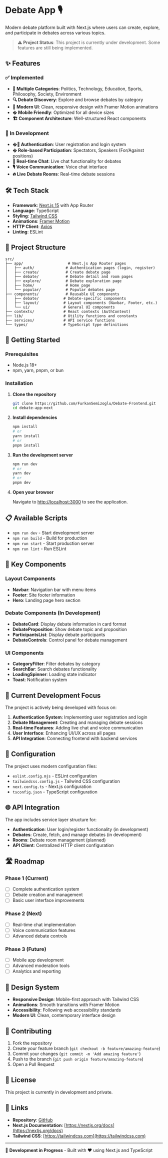 # Debate App 🎙️

Modern debate platform built with Next.js where users can create, explore, and participate in debates across various topics.

> **⚠️ Project Status**: This project is currently under development. Some features are still being implemented.

## ✨ Features

### ✅ Implemented
- **🎯 Multiple Categories**: Politics, Technology, Education, Sports, Philosophy, Society, Environment
- **🔍 Debate Discovery**: Explore and browse debates by category
- **🎨 Modern UI**: Clean, responsive design with Framer Motion animations
- **� Mobile Friendly**: Optimized for all device sizes
- **🏗️ Component Architecture**: Well-structured React components

### 🚧 In Development
- **�🔐 Authentication**: User registration and login system
- **� Role-based Participation**: Spectators, Speakers (For/Against positions)
- **💬 Real-time Chat**: Live chat functionality for debates
- **🎙️ Voice Communication**: Voice chat interface
- **🔥 Live Debate Rooms**: Real-time debate sessions

## 🛠️ Tech Stack

- **Framework**: [Next.js 15](https://nextjs.org/) with App Router
- **Language**: TypeScript
- **Styling**: [Tailwind CSS](https://tailwindcss.com/)
- **Animations**: [Framer Motion](https://www.framer.com/motion/)
- **HTTP Client**: [Axios](https://axios-http.com/)
- **Linting**: ESLint

## 📁 Project Structure

```
src/
├── app/                    # Next.js App Router pages
│   ├── auth/              # Authentication pages (login, register)
│   ├── create/            # Create debate page
│   ├── debate/            # Debate detail and room pages
│   ├── explore/           # Debate exploration page
│   ├── home/              # Home page
│   └── popular/           # Popular debates page
├── components/            # Reusable UI components
│   ├── debate/           # Debate-specific components
│   ├── layout/           # Layout components (Navbar, Footer, etc.)
│   └── ui/               # General UI components
├── contexts/             # React contexts (AuthContext)
├── lib/                  # Utility functions and constants
├── services/             # API service functions
└── types/                # TypeScript type definitions
```

## 🚀 Getting Started

### Prerequisites

- Node.js 18+ 
- npm, yarn, pnpm, or bun

### Installation

1. **Clone the repository**
   ```bash
   git clone https://github.com/FurkanSemizoglu/Debate-Frontend.git
   cd debate-app-next
   ```

2. **Install dependencies**
   ```bash
   npm install
   # or
   yarn install
   # or
   pnpm install
   ```

3. **Run the development server**
   ```bash
   npm run dev
   # or
   yarn dev
   # or
   pnpm dev
   ```

4. **Open your browser**
   
   Navigate to [http://localhost:3000](http://localhost:3000) to see the application.

## 📋 Available Scripts

- `npm run dev` - Start development server
- `npm run build` - Build for production
- `npm run start` - Start production server
- `npm run lint` - Run ESLint

## 🎯 Key Components

### Layout Components
- **Navbar**: Navigation bar with menu items
- **Footer**: Site footer information
- **Hero**: Landing page hero section

### Debate Components (In Development)
- **DebateCard**: Display debate information in card format
- **DebateProposition**: Show debate topic and proposition
- **ParticipantsList**: Display debate participants
- **DebateControls**: Control panel for debate management

### UI Components
- **CategoryFilter**: Filter debates by category
- **SearchBar**: Search debates functionality
- **LoadingSpinner**: Loading state indicator
- **Toast**: Notification system

## 🔧 Current Development Focus

The project is actively being developed with focus on:

1. **Authentication System**: Implementing user registration and login
2. **Debate Management**: Creating and managing debate sessions
3. **Real-time Features**: Adding live chat and voice communication
4. **User Interface**: Enhancing UI/UX across all pages
5. **API Integration**: Connecting frontend with backend services

## 🔧 Configuration

The project uses modern configuration files:
- `eslint.config.mjs` - ESLint configuration
- `tailwindcss.config.js` - Tailwind CSS configuration
- `next.config.ts` - Next.js configuration
- `tsconfig.json` - TypeScript configuration

## 🌐 API Integration

The app includes service layer structure for:
- **Authentication**: User login/register functionality (in development)
- **Debates**: Create, fetch, and manage debates (in development)
- **Rooms**: Debate room management (planned)
- **API Client**: Centralized HTTP client configuration

## 🛣️ Roadmap

### Phase 1 (Current)
- [ ] Complete authentication system
- [ ] Debate creation and management
- [ ] Basic user interface improvements

### Phase 2 (Next)
- [ ] Real-time chat implementation
- [ ] Voice communication features
- [ ] Advanced debate controls

### Phase 3 (Future)
- [ ] Mobile app development
- [ ] Advanced moderation tools
- [ ] Analytics and reporting

## 🎨 Design System

- **Responsive Design**: Mobile-first approach with Tailwind CSS
- **Animations**: Smooth transitions with Framer Motion
- **Accessibility**: Following web accessibility standards
- **Modern UI**: Clean, contemporary interface design

## 🤝 Contributing

1. Fork the repository
2. Create your feature branch (`git checkout -b feature/amazing-feature`)
3. Commit your changes (`git commit -m 'Add amazing feature'`)
4. Push to the branch (`git push origin feature/amazing-feature`)
5. Open a Pull Request

## 📄 License

This project is currently in development and private.

## 🔗 Links

- **Repository**: [GitHub](https://github.com/FurkanSemizoglu/Debate-Frontend)
- **Next.js Documentation**: [https://nextjs.org/docs](https://nextjs.org/docs)
- **Tailwind CSS**: [https://tailwindcss.com](https://tailwindcss.com)

---

🚧 **Development in Progress** - Built with ❤️ using Next.js and TypeScript
